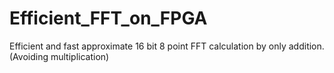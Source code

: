 # Efficient_FFT_on_FPGA
Efficient and fast approximate 16 bit 8 point FFT calculation by only addition.(Avoiding multiplication)
